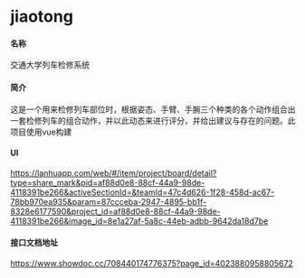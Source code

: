 # jiaotong

#### 名称
交通大学列车检修系统

#### 简介
这是一个用来检修列车部位时，根据姿态、手臂、手腕三个种类的各个动作组合出一套检修列车的组合动作，并以此动态来进行评分，并给出建议与存在的问题。此项目使用vue构建

#### UI
https://lanhuapp.com/web/#/item/project/board/detail?type=share_mark&pid=af88d0e8-88cf-44a9-98de-4118391be266&activeSectionId=&teamId=47c4d626-1f28-458d-ac67-78bb970ea935&param=87ccceba-2947-4895-bb1f-8328e6177590&project_id=af88d0e8-88cf-44a9-98de-4118391be266&image_id=8e1a27af-5a8c-44eb-adbb-9642da18d7be

#### 接口文档地址
https://www.showdoc.cc/708440174776375?page_id=4023880958805672
